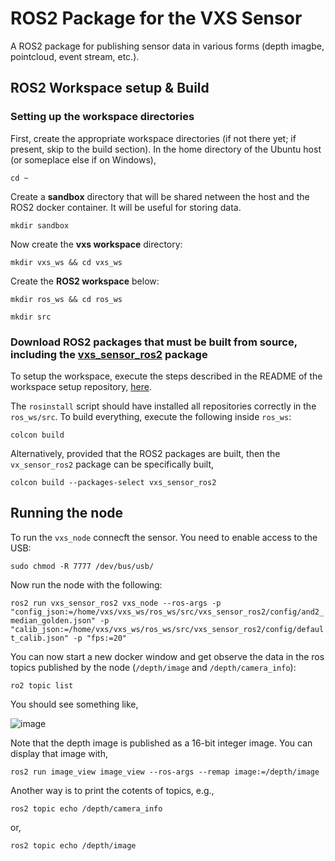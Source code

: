 # ROS2 Package for the VXS Sensor

A ROS2 package for publishing sensor data in various forms (depth imagbe, pointcloud, event stream, etc.).

## ROS2 Workspace setup \& Build

### Setting up the workspace directories

First, create the appropriate workspace directories (if not there yet; if present, skip to the build section). In the home directory of the Ubuntu host (or someplace else if on Windows), 

``cd ~``

Create a **sandbox** directory that will be shared netween the host and the ROS2 docker container. It will be useful for storing data.

``mkdir sandbox``

Now create the **vxs  workspace** directory:

``mkdir vxs_ws && cd vxs_ws``

Create the **ROS2 workspace** below:

``mkdir ros_ws && cd ros_ws``

``mkdir src``

### Download ROS2 packages that must be built from source, including the [vxs_sensor_ros2](https://github.com/VoxelSensors/vxs_ros_workspace_install) package

To setup the workspace, execute the steps described in the README of the workspace setup repository, [here](https://github.com/VoxelSensors/vxs_ros_workspace_install).

The `rosinstall` script should have installed all repositories correctly in the `ros_ws/src`. To build everything, execute the following inside `ros_ws`:

``colcon build``

Alternatively, provided that the ROS2 packages are built, then the `vx_sensor_ros2` package can be specifically built,

``colcon build --packages-select vxs_sensor_ros2``

## Running the node

To run the `vxs_node` connecft the sensor. You need to enable access to the USB:

``sudo chmod -R 7777 /dev/bus/usb/``

Now run the node with the following:

``ros2 run vxs_sensor_ros2 vxs_node --ros-args -p "config_json:=/home/vxs/vxs_ws/ros_ws/src/vxs_sensor_ros2/config/and2_median_golden.json" -p "calib_json:=/home/vxs/vxs_ws/ros_ws/src/vxs_sensor_ros2/config/default_calib.json" -p "fps:=20"``

You can now start a new docker window and get observe the data in the ros topics published by the node (`/depth/image` and `/depth/camera_info`):

``ro2 topic list``

You should see something like,

![image](https://github.com/user-attachments/assets/1dd4a3a1-e3e3-4cdb-a967-a2315cd96a2e)

Note that the depth image is published as a 16-bit integer image. You can display that image with,

``ros2 run image_view image_view --ros-args --remap image:=/depth/image``

Another way is to print the cotents of topics, e.g.,

``ros2 topic echo /depth/camera_info``

or,

``ros2 topic echo /depth/image``

